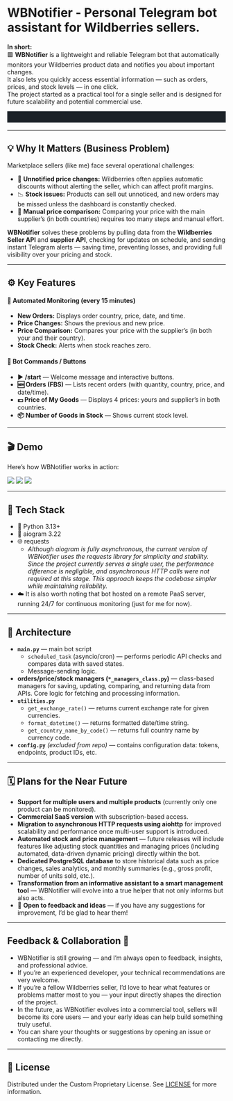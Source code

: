 # WBNotifier - Personal Telegram bot assistant for Wildberries sellers.
**In short:**  
🟪 **WBNotifier** is a lightweight and reliable Telegram bot that automatically monitors your Wildberries product data and notifies you about important changes.  
It also lets you quickly access essential information — such as orders, prices, and stock levels — in one click.  
The project started as a practical tool for a single seller and is designed for future scalability and potential commercial use.

![logo](assets/logo.gif)

---
## 💡 Why It Matters (Business Problem)

Marketplace sellers (like me) face several operational challenges:
- 🔻 **Unnotified price changes:** Wildberries often applies automatic discounts without alerting the seller, which can affect profit margins.
- 📉 **Stock issues:** Products can sell out unnoticed, and new orders may be missed unless the dashboard is constantly checked.
- 🔄 **Manual price comparison:** Comparing your price with the main supplier’s (in both countries) requires too many steps and manual effort.

**WBNotifier** solves these problems by pulling data from the **Wildberries Seller API** and **supplier API**, checking for updates on schedule, and sending instant Telegram alerts — saving time, preventing losses, and providing full visibility over your pricing and stock.

---
## ⚙️ Key Features

#### 🔁 Automated Monitoring (every 15 minutes)
- **New Orders:** Displays order country, price, date, and time.
- **Price Changes:** Shows the previous and new price.
- **Price Comparison:** Compares your price with the supplier’s (in both your and their country).
- **Stock Check:** Alerts when stock reaches zero.
#### 🤖 Bot Commands / Buttons
- **▶️ /start** — Welcome message and interactive buttons.
- **🆕 Orders (FBS)** — Lists recent orders (with quantity, country, price, and date/time).
- **💵 Price of My Goods** — Displays 4 prices: yours and supplier’s in both countries.
- **📦 Number of Goods in Stock** — Shows current stock level.
---
## 🎬 Demo
Here’s how WBNotifier works in action:
<p float="left">
  <img src="assets/1.gif" width="250" />
  <img src="assets/2.gif" width="250" />
  <img src="assets/3.gif" width="250" />
</p>

---
## 🧠 Tech Stack

- 🐍 Python 3.13+
- 🤖 aiogram 3.22
- 🌐 requests
    - _Although aiogram is fully asynchronous, the current version of WBNotifier uses the requests library for simplicity and stability.
Since the project currently serves a single user, the performance difference is negligible, and asynchronous HTTP calls were not required at this stage.
This approach keeps the codebase simpler while maintaining reliability._
- ☁️ It is also worth noting that bot hosted on a remote PaaS server, running 24/7 for continuous monitoring (just for me for now).
---
## 🧩 Architecture

- **`main.py`** — main bot script
    - `scheduled_task` (asyncio/cron) — performs periodic API checks and compares data with saved states.
    - Message-sending logic.
- **orders/price/stock managers (`*_managers_class.py`)** — class-based managers for saving, updating, comparing, and returning data from APIs. Core logic for fetching and processing information.
- **`utilities.py`**
    - `get_exchange_rate()` — returns current exchange rate for given currencies.
    - `format_datetime()` — returns formatted date/time string.
    - `get_country_name_by_code()` — returns full country name by currency code.
- **`config.py`** _(excluded from repo)_ — contains configuration data: tokens, endpoints, product IDs, etc.
---
## 🗓️ Plans for the Near Future

- **Support for multiple users and multiple products** (currently only one product can be monitored).  
- **Commercial SaaS version** with subscription-based access.  
- **Migration to asynchronous HTTP requests using aiohttp** for improved scalability and performance once multi-user support is introduced.  
- **Automated stock and price management** — future releases will include features like adjusting stock quantities and managing prices (including automated, data-driven dynamic pricing) directly within the bot.  
- **Dedicated PostgreSQL database** to store historical data such as price changes, sales analytics, and monthly summaries (e.g., gross profit, number of units sold, etc.).  
- **Transformation from an informative assistant to a smart management tool** — WBNotifier will evolve into a true helper that not only informs but also acts.  
- 💬 **Open to feedback and ideas** — if you have any suggestions for improvement, I’d be glad to hear them!

---
## Feedback & Collaboration 🤝

- WBNotifier is still growing — and I’m always open to feedback, insights, and professional advice.  
- If you’re an experienced developer, your technical recommendations are very welcome.  
- If you’re a fellow Wildberries seller, I’d love to hear what features or problems matter most to you — your input directly shapes the direction of the project.
- In the future, as WBNotifier evolves into a commercial tool, sellers will become its core users — and your early ideas can help build something truly useful.
- You can share your thoughts or suggestions by opening an issue or contacting me directly.

---
## 📜 License

Distributed under the Custom Proprietary License. See [LICENSE](LICENSE) for more information.
